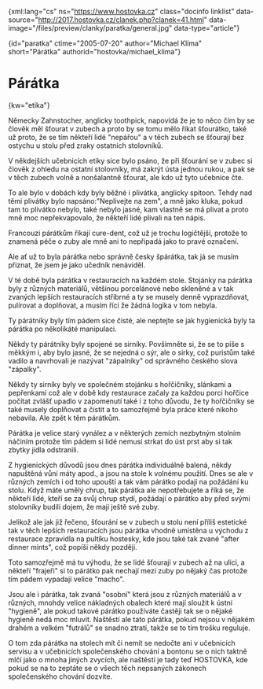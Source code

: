 
{xml:lang="cs" ns="https://www.hostovka.cz" class="docinfo linklist" data-source="http://2017.hostovka.cz/clanek.php?clanek=41.html" data-image="/files/preview/clanky/paratka/general.jpg" data-type="article"}

{id="paratka" ctime="2005-07-20" author="Michael Klíma" short="Párátka" authorid="hostovka/michael_klima"}

# Párátka

<!-- generated attribute kw by user_udpatekw.sh on 2019-04-16, do not edit -->

{kw="etika"}

Německy Zahnstocher, anglicky toothpick, napovídá že je to něco čím by se člověk měl šťourat v zubech a proto by se tomu mělo říkat šťourátko, také už proto, že se tím někteří lidé "nepářou" a v těch zubech se šťourají bez ostychu u stolu před zraky ostatních stolovníků.

V někdejších učebnicích etiky sice bylo psáno, že při šťourání se v zubec si člověk z ohledu na ostatní stolovníky, má zakrýt ústa jednou rukou, a pak se v těch zubech volně a nonšalantně šťourat, ale kdo už tyto učebnice čte.

To ale bylo v dobách kdy byly běžné i plivátka, anglicky spitoon. Tehdy nad těmi plivátky bylo napsáno:"Neplivejte na zem", a mně jako kluka, pokud tam to plivátko nebylo, také nebylo jasné, kam vlastně se má plivat a proto mně moc nepřekvapovalo, že někteří lidé plivali na ten nápis.

Francouzi párátkům říkají cure-dent, což už je trochu logičtější, protože to znamená péče o zuby ale mně ani to nepřipadá jako to pravé označení.

Ale ať už to byla párátka nebo správně česky špárátka, tak já se musím přiznat, že jsem je jako učedník nenáviděl.

V té době byla párátka v restauracích na každém stole. Stojánky na párátka byly z různých materiálů, většinou porcelánové nebo skleněné a v tak zvaných lepších restauracích stříbrné a ty se musely denně vyprazdňovat, pulírovat a doplňovat, a musím říci že žádná logika v tom nebyla.

Ty párátníky byly tím pádem sice čisté, ale neptejte se jak hygienická byly ta párátka po několikáté manipulaci.

Někdy ty párátníky byly spojené se sirníky. Povšimněte si, že se to píše s měkkým i, aby bylo jasné, že se nejedná o sýr, ale o sirky, což puristům také vadilo a navrhovali je nazývat "zápalníky" od správného českého slova "zápalky".

Někdy ty sirníky byly ve společném stojánku s hořčičníky, slánkami a pepřenkami což ale v době kdy restaurace začaly za každou porci hořčice počítat zvlášť upadlo v zapomenutí také i z toho důvodu, že ty hořčičníky se také musely doplňovat a čistit a to samozřejmě byla práce které nikoho nebavila. Ale zpět k těm párátkům.

Párátka je velice starý vynález a v některých zemích nezbytným stolním náčiním protože tím pádem si lidé nemusí strkat do úst prst aby si tak zbytky jídla odstranili.

Z hygienických důvodů jsou dnes párátka individuálně balená, někdy napuštěná vůní máty apod., a jsou na stole k volnému použití. Dnes se ale v různých zemích i od toho upouští a tak vám párátko podají na požádání ku stolu. Když máte umělý chrup, tak párátka ale nepotřebujete a říká se, že někteří lidé, kteří se za svůj chrup stydí, požádají o párátko aby před svými stolovníky budili dojem, že mají ještě své zuby.

Jelikož ale jak již řečeno, šťourání se v zubech u stolu není příliš estetické tak v těch lepších restauracích jsou párátka vhodně umístěna u východu z restaurace zpravidla na pultíku hostesky, kde jsou také tak zvané "after dinner mints", což popíši někdy později.

Toto samozřejmě má tu výhodu, že se lidé šťourají v zubech až na ulici, a někteří "frajeři" si to párátko pak nechají mezi zuby po nějaký čas protože tím pádem vypadají velice "macho".

Jsou ale i párátka, tak zvaná "osobní" která jsou z různých materiálů a v různých, mnohdy velice nákladných obalech které mají sloužit k ústní "hygieně", ale pokud takové párátko používáte častěji tak se o nějaké hygieně nedá moc mluvit. Naštěstí ale tato párátka, pokud nejsou v nějakém drahém a velkém "futrálů" se snadno ztratí, takže se to tím trošku reguluje.

O tom zda párátka na stolech mít či nemít se nedočte ani v učebnicích servisu a v učebnicích společenského chování a bontonu se o nich taktně mlčí jako o mnoha jiných zvycích, ale naštěstí je tady teď HOSTOVKA, kde pokud se na to zeptáte se o všech těch nepsaných zákonech společenského chování dozvíte.

